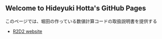 ## Welcome to Hideyuki Hotta's GitHub Pages

このページでは、堀田の作っている数値計算コードの取扱説明書を提供する

- [R2D2 website](https://hottahd.github.io/R2D2-web/)

